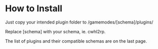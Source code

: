 # How to Install

Just copy your intended plugin folder to /gamemodes/[schema]/plugins/

Replace [schema] with your schema, ie. cwhl2rp.

The list of plugins and their compatible schemas are on the last page.

